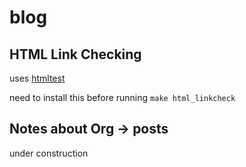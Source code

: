 # blog

## HTML Link Checking

uses [htmltest](https://github.com/wjdp/htmltest)

need to install this before running `make html_linkcheck`

## Notes about Org -> posts

under construction
